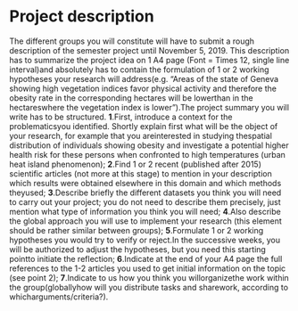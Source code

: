 # Project description
The different groups you will constitute will have to submit a rough description of the semester project until November 5, 2019. This description has to summarize the project idea on 1 A4 page (Font = Times 12, single line interval)and absolutely has to contain the formulation of 1 or 2 working hypotheses your research will address(e.g. “Areas of the state of Geneva showing high vegetation indices favor physical activity and therefore the obesity rate in the corresponding hectares will be lowerthan in the hectareswhere the vegetation index is lower”).The project summary you will write has to be structured. 
  **1**.First, introduce a context for the problematicsyou identified. Shortly explain first what will be the object of your research, for example that you areinterested in studying thespatial distribution of individuals showing obesity and investigate a potential higher health risk for these persons when confronted to high temperatures (urban heat island phenomenon);
  **2**.Find 1 or 2 recent (published after 2015) scientific articles (not more at this stage) to mention in your description which results were obtained elsewhere in this domain and which methods theyused;
  **3**.Describe briefly the different datasets you think you will need to carry out your project; you do not need to describe them precisely, just mention what type of information you think you will need;
  **4**.Also describe the global approach you will use to implement your research (this element should be rather similar between groups);
  **5**.Formulate 1 or 2 working hypotheses you would try to verify or reject.In the successive weeks, you will be authorized to adjust the hypotheses, but you need this starting pointto initiate the reflection;
  **6**.Indicate at the end of your A4 page the full references to the 1-2 articles you used to get initial information on the topic (see point 2);
  **7**.Indicate to us how you think you willorganizethe work within the group(globallyhow will you distribute tasks and sharework, according to whicharguments/criteria?).
